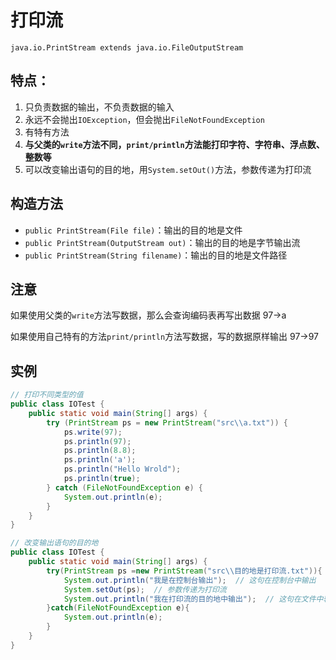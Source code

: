 # 打印流

`java.io.PrintStream extends java.io.FileOutputStream`

## 特点：

1. 只负责数据的输出，不负责数据的输入
2. 永远不会抛出`IOException`，但会抛出`FileNotFoundException`
3. 有特有方法
4. **与父类的`write`方法不同，`print/println`方法能打印字符、字符串、浮点数、整数等**
5. 可以改变输出语句的目的地，用`System.setOut()`方法，参数传递为打印流

## 构造方法

- `public PrintStream(File file)`：输出的目的地是文件
- `public PrintStream(OutputStream out)`：输出的目的地是字节输出流
- `public PrintStream(String filename)`：输出的目的地是文件路径

## 注意

如果使用父类的`write`方法写数据，那么会查询编码表再写出数据  97->a

如果使用自己特有的方法`print/println`方法写数据，写的数据原样输出  97->97

## 实例

```java
// 打印不同类型的值
public class IOTest {
    public static void main(String[] args) {
        try (PrintStream ps = new PrintStream("src\\a.txt")) {
            ps.write(97);
            ps.println(97);
            ps.println(8.8);
            ps.println('a');
            ps.println("Hello Wrold");
            ps.println(true);
        } catch (FileNotFoundException e) {
            System.out.println(e);
        }
    }
}

// 改变输出语句的目的地
public class IOTest {
    public static void main(String[] args) {
        try(PrintStream ps =new PrintStream("src\\目的地是打印流.txt")){
            System.out.println("我是在控制台输出");  // 这句在控制台中输出
            System.setOut(ps);  // 参数传递为打印流
            System.out.println("我在打印流的目的地中输出");  // 这句在文件中输出
        }catch(FileNotFoundException e){
            System.out.println(e);
        }
    }
}
```

